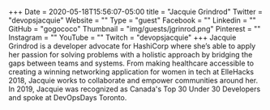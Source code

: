 +++
Date = 2020-05-18T15:56:07-05:00
title = "Jacquie Grindrod"
Twitter = "devopsjacquie"
Website = ""
Type = "guest"
Facebook = ""
Linkedin = ""
GitHub = "gogococo"
Thumbnail = "img/guests/jgrinrod.png"
Pinterest = ""
Instagram = ""
YouTube = ""
Twitch = "devopsjacquie"
+++
Jacquie Grindrod is a developer advocate for HashiCorp where she’s able to apply her passion for solving problems with a holistic approach by bridging the gaps between teams and systems. From making healthcare accessible to creating a winning networking application for women in tech at ElleHacks 2018, Jacquie works to collaborate and empower communities around her. In 2019, Jacquie was recognized as Canada's Top 30 Under 30 Developers and spoke at DevOpsDays Toronto.
